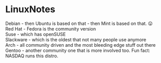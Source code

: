 # LinuxNotes

Debian - then Ubuntu is based on that - then Mint is based on that.  :stuck_out_tongue:
<br>
Red Hat - Fedora is the community version
<br>
Suse - which has openSUSE
<br>
Slackware - which is the oldest that not many people use anymore
<br>
Arch - all community driven and the most bleeding edge stuff out there
<br>
Gentoo - another community one that is more involved too. Fun fact: NASDAQ runs this distro.

